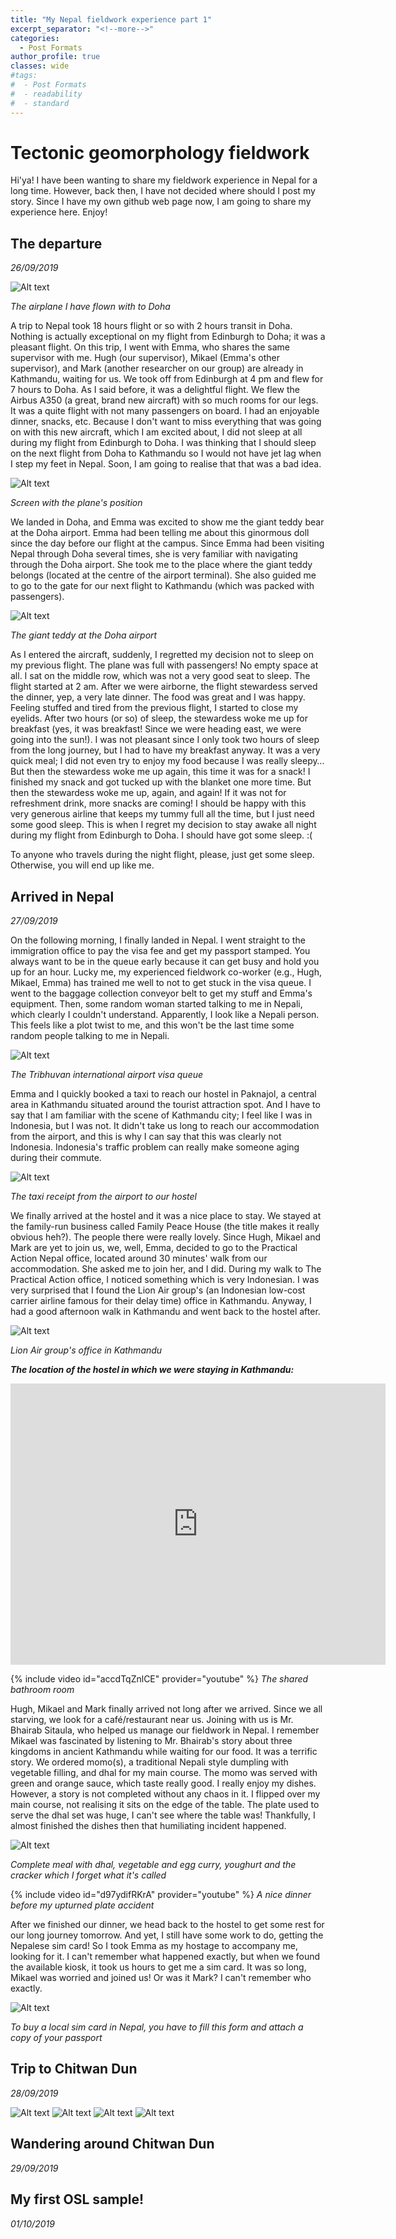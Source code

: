 ```yaml
---
title: "My Nepal fieldwork experience part 1"
excerpt_separator: "<!--more-->"
categories:
  - Post Formats
author_profile: true
classes: wide
#tags:
#  - Post Formats
#  - readability
#  - standard
---
```

# Tectonic geomorphology fieldwork
Hi'ya! I have been wanting to share my fieldwork experience in Nepal for a long time. However, back then, I have not decided where should I post my story. Since I have my own github web page now, I am going to share my experience here. Enjoy!

## The departure
_26/09/2019_

<img src="/images/nepal/plane1.jpg" alt="Alt text"/>

*The airplane I have flown with to Doha*

A trip to Nepal took 18 hours flight or so with 2 hours transit in Doha. Nothing is actually exceptional on my flight from Edinburgh to Doha; it was a pleasant flight. On this trip, I went with Emma, who shares the same supervisor with me. Hugh (our supervisor), Mikael (Emma's other supervisor), and Mark (another researcher on our group) are already in Kathmandu, waiting for us. We took off from Edinburgh at 4 pm and flew for 7 hours to Doha. As I said before, it was a delightful flight. We flew the Airbus A350 (a great, brand new aircraft) with so much rooms for our legs. It was a quite flight with not many passengers on board. I had an enjoyable dinner, snacks, etc. Because I don't want to miss everything that was going on with this new aircraft, which I am excited about, I did not sleep at all during my flight from Edinburgh to Doha. I was thinking that I should sleep on the next flight from Doha to Kathmandu so I would not have jet lag when I step my feet in Nepal. Soon, I am going to realise that that was a bad idea.



<img src="/images/nepal/screen.jpeg" alt="Alt text"/>

*Screen with the plane's position*

We landed in Doha, and Emma was excited to show me the giant teddy bear at the Doha airport. Emma had been telling me about this ginormous doll since the day before our flight at the campus. Since Emma had been visiting Nepal through Doha several times, she is very familiar with navigating through the Doha airport. She took me to the place where the giant teddy belongs (located at the centre of the airport terminal). She also guided me to go to the gate for our next flight to Kathmandu (which was packed with passengers).


<img src="/images/nepal/teddy1.jpg" alt="Alt text"/>

*The giant teddy at the Doha airport*

As I entered the aircraft, suddenly, I regretted my decision not to sleep on my previous flight. The plane was full with passengers! No empty space at all. I sat on the middle row, which was not a very good seat to sleep. The flight started at 2 am. After we were airborne, the flight stewardess served the dinner, yep, a very late dinner. The food was great and I was happy. Feeling stuffed and tired from the previous flight, I started to close my eyelids. After two hours (or so) of sleep, the stewardess woke me up for breakfast (yes, it was breakfast! Since we were heading east, we were going into the sun!). I was not pleasant since I only took two hours of sleep from the long journey, but I had to have my breakfast anyway. It was a very quick meal; I did not even try to enjoy my food because I was really sleepy… But then the stewardess woke me up again, this time it was for a snack! I finished my snack and got tucked up with the blanket one more time. But then the stewardess woke me up, again, and again! If it was not for refreshment drink, more snacks are coming! I should be happy with this very generous airline that keeps my tummy full all the time, but I just need some good sleep. This is when I regret my decision to stay awake all night during my flight from Edinburgh to Doha. I should have got some sleep. :(



To anyone who travels during the night flight, please, just get some sleep. Otherwise, you will end up like me.


## Arrived in Nepal
_27/09/2019_


On the following morning, I finally landed in Nepal. I went straight to the immigration office to pay the visa fee and get my passport stamped. You always want to be in the queue early because it can get busy and hold you up for an hour. Lucky me, my experienced fieldwork co-worker (e.g., Hugh, Mikael, Emma) has trained me well to not to get stuck in the visa queue. I went to the baggage collection conveyor belt to get my stuff and Emma's equipment. Then, some random woman started talking to me in Nepali, which clearly I couldn't understand. Apparently, I look like a Nepali person. This feels like a plot twist to me, and this won't be the last time some random people talking to me in Nepali.

<img src="/images/nepal/visa1.jpg" alt="Alt text"/>

*The Tribhuvan international airport visa queue*

Emma and I quickly booked a taxi to reach our hostel in Paknajol, a central area in Kathmandu situated around the tourist attraction spot. And I have to say that I am familiar with the scene of Kathmandu city; I feel like I was in Indonesia, but I was not. It didn't take us long to reach our accommodation from the airport, and this is why I can say that this was clearly not Indonesia. Indonesia's traffic problem can really make someone aging during their commute. 

<img src="/images/nepal/taxi1.jpg" alt="Alt text"/>

*The taxi receipt from the airport to our hostel*

We finally arrived at the hostel and it was a nice place to stay. We stayed at the family-run business called Family Peace House (the title makes it really obvious heh?). The people there were really lovely. Since Hugh, Mikael and Mark are yet to join us, we, well, Emma, decided to go to the Practical Action Nepal office, located around 30 minutes' walk from our accommodation. She asked me to join her, and I did. During my walk to The Practical Action office, I noticed something which is very Indonesian. I was very surprised that I found the Lion Air group's (an Indonesian low-cost carrier airline famous for their delay time) office in Kathmandu. Anyway, I had a good afternoon walk in Kathmandu and went back to the hostel after. 

<img src="/images/nepal/lion.jpg" alt="Alt text"/>

*Lion Air group's office in Kathmandu*


***The location of the hostel in which we were staying in Kathmandu:***
<iframe src="https://www.google.com/maps/embed?pb=!1m18!1m12!1m3!1d882.9937747350987!2d85.30844859999999!3d27.718055099999997!2m3!1f0!2f0!3f0!3m2!1i1024!2i768!4f13.1!3m3!1m2!1s0x39eb18e3603f4e53%3A0xd30d18c34226df9c!2sFamily%20Peace%20House!5e0!3m2!1sid!2suk!4v1609081589287!5m2!1sid!2suk" width="600" height="450" frameborder="0" style="border:0;" allowfullscreen="" aria-hidden="false" tabindex="0"></iframe>

{% include video id="accdTqZnlCE" provider="youtube" %}
*The shared bathroom room*

Hugh, Mikael and Mark finally arrived not long after we arrived. Since we all starving, we look for a café/restaurant near us. Joining with us is Mr. Bhairab Sitaula, who helped us manage our fieldwork in Nepal. I remember Mikael was fascinated by listening to Mr. Bhairab's story about three kingdoms in ancient Kathmandu while waiting for our food. It was a terrific story. We ordered momo(s), a traditional Nepali style dumpling with vegetable filling, and dhal for my main course. The momo was served with green and orange sauce, which taste really good. I really enjoy my dishes. However, a story is not completed without any chaos in it. I flipped over my main course, not realising it sits on the edge of the table. The plate used to serve the dhal set was huge, I can't see where the table was! Thankfully, I almost finished the dishes then that humiliating incident happened.

<img src="/images/nepal/dhal.jpg" alt="Alt text"/>

*Complete meal with dhal, vegetable and egg curry, youghurt and the cracker which I forget what it's called*


{% include video id="d97ydifRKrA" provider="youtube" %}
*A nice dinner before my upturned plate accident*

After we finished our dinner, we head back to the hostel to get some rest for our long journey tomorrow. And yet, I still have some work to do, getting the Nepalese sim card! So I took Emma as my hostage to accompany me, looking for it. I can't remember what happened exactly, but when we found the available kiosk, it took us hours to get me a sim card. It was so long, Mikael was worried and joined us! Or was it Mark? I can't remember who exactly.

<img src="/images/nepal/sim.jpg" alt="Alt text"/>

*To buy a local sim card in Nepal, you have to fill this form and attach a copy of your passport*


## Trip to Chitwan Dun
_28/09/2019_

<img src="/images/nepal/depart.jpg" alt="Alt text"/>

<img src="/images/nepal/view.jpg" alt="Alt text"/>

<img src="/images/nepal/chitwan.jpg" alt="Alt text"/>

<img src="/images/nepal/roof.jpg" alt="Alt text"/>


## Wandering around Chitwan Dun
_29/09/2019_

## My first OSL sample!
_01/10/2019_

